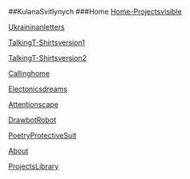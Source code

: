 
##KulanaSvitlynych
###Home
[Home-Projectsvisible](Home-Projectsvisible)

[Ukraininanletters](Ukrainian_letters)

[TalkingT-Shirtsversion1](TalkingT-Shirtsversion1)

[TalkingT-Shirtsversion2](TalkingT-Shirtsversion2)

[Callinghome](Callinghome)

[Electonicsdreams](Electonicsdreams)

[Attentionscape](Attentionscape)

[DrawbotRobot](DrawbotRobot)

[PoetryProtectiveSuit](PoetryProtectiveSuit)

[About](About)

[ProjectsLibrary](ProjectsLibrary)
